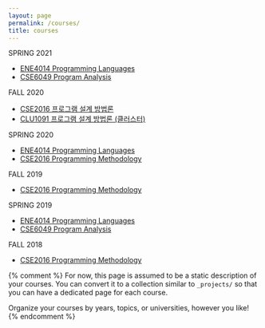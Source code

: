 ```yaml
---
layout: page
permalink: /courses/
title: courses
---
```

SPRING 2021
* [ENE4014 Programming Languages](ene4014_2021s)
* [CSE6049 Program Analysis](cse6049_2021s)

FALL 2020
* [CSE2016 프로그램 설계 방법론](cse2016_2020f)
* [CLU1091 프로그램 설계 방법론 (클러스터)](clu1091_2020f)

SPRING 2020
* [ENE4014 Programming Languages](ene4014_2020s)
* [CSE2016 Programming Methodology](cse2016_2020s)

FALL 2019
* [CSE2016 Programming Methodology](cse2016_2019f)

SPRING 2019
* [ENE4014 Programming Languages](ene4014_2019s)
* [CSE6049 Program Analysis](cse6049_2019s)

FALL 2018
* [CSE2016 Programming Methodology](https://cse2016hy.github.io)


{% comment %}
For now, this page is assumed to be a static description of your courses. You can convert it to a collection similar to `_projects/` so that you can have a dedicated page for each course.

Organize your courses by years, topics, or universities, however you like!
{% endcomment %}
